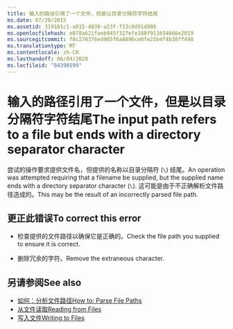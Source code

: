 ```yaml
---
title: 输入的路径引用了一个文件，但是以目录分隔符字符结尾
ms.date: 07/20/2015
ms.assetid: 319181c1-a015-4038-a23f-f53c0d91d806
ms.openlocfilehash: e878a621faeb945f327efe188f911654666e2019
ms.sourcegitcommit: f8c270376ed905f6a8896ce0fe25b4f4b38ff498
ms.translationtype: MT
ms.contentlocale: zh-CN
ms.lasthandoff: 06/04/2020
ms.locfileid: "84398599"
---
```

# <a name="the-input-path-refers-to-a-file-but-ends-with-a-directory-separator-character"></a><span data-ttu-id="6b191-102">输入的路径引用了一个文件，但是以目录分隔符字符结尾</span><span class="sxs-lookup"><span data-stu-id="6b191-102">The input path refers to a file but ends with a directory separator character</span></span>
<span data-ttu-id="6b191-103">尝试的操作要求提供文件名，但提供的名称以目录分隔符 (`\`) 结尾。</span><span class="sxs-lookup"><span data-stu-id="6b191-103">An operation was attempted requiring that a filename be supplied, but the supplied name ends with a directory separator character (`\`).</span></span> <span data-ttu-id="6b191-104">这可能是由于不正确解析文件路径造成的。</span><span class="sxs-lookup"><span data-stu-id="6b191-104">This may be the result of an incorrectly parsed file path.</span></span>  
  
## <a name="to-correct-this-error"></a><span data-ttu-id="6b191-105">更正此错误</span><span class="sxs-lookup"><span data-stu-id="6b191-105">To correct this error</span></span>  
  
- <span data-ttu-id="6b191-106">检查提供的文件路径以确保它是正确的。</span><span class="sxs-lookup"><span data-stu-id="6b191-106">Check the file path you supplied to ensure it is correct.</span></span>  
  
- <span data-ttu-id="6b191-107">删除冗余的字符。</span><span class="sxs-lookup"><span data-stu-id="6b191-107">Remove the extraneous character.</span></span>  
  
## <a name="see-also"></a><span data-ttu-id="6b191-108">另请参阅</span><span class="sxs-lookup"><span data-stu-id="6b191-108">See also</span></span>

- [<span data-ttu-id="6b191-109">如何：分析文件路径</span><span class="sxs-lookup"><span data-stu-id="6b191-109">How to: Parse File Paths</span></span>](../developing-apps/programming/drives-directories-files/how-to-parse-file-paths.md)
- [<span data-ttu-id="6b191-110">从文件读取</span><span class="sxs-lookup"><span data-stu-id="6b191-110">Reading from Files</span></span>](../developing-apps/programming/drives-directories-files/reading-from-files.md)
- [<span data-ttu-id="6b191-111">写入文件</span><span class="sxs-lookup"><span data-stu-id="6b191-111">Writing to Files</span></span>](../developing-apps/programming/drives-directories-files/writing-to-files.md)

